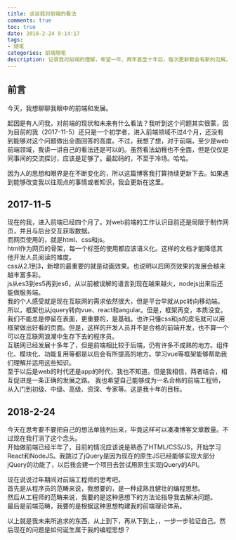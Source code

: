 ```yaml
---
title: 谈谈我对前端的看法
comments: true
toc: true
date: 2018-2-24 9:14:17
tags: 
- 随笔
categories: 前端随笔
description: 记录我对前端的理解，希望一年、两年甚至十年后，每次更新都会有新的见解。
---
```

## 前言
今天，我想聊聊我眼中的前端和发展。  

起因是有人问我，对前端的现状和未来有什么看法？我听到这个问题其实很蒙，因为目前的我（2017-11-5）还只是一个初学者，进入前端领域不过4个月，还没有到能够对这个问题做出全面回答的高度。不过，我想了想，对于前端，至少是web前端领域，我讲一讲自己的看法还是可以的。虽然看法幼稚也不全面，但是仅仅是同事间的交流探讨，应该是足够了。最起码的，不至于冷场。哈哈。   

因为人的思想和眼界是在不断变化的，所以这篇博客我打算持续更新下去。如果遇到能够改变我以往观点的事情或者知识，我会更新在这里。
## 2017-11-5
现在的我，进入前端已经四个月了。对web前端的工作认识目前还是局限于制作网页，并且与后台交互获取数据。  
而网页使用的，就是html、css和js。  
html作为网页的骨架，每一个标签的使用都应该语义化。这样的文档才能降低其他开发人员阅读的难度。  
css从2.1到3，新增的最重要的就是动画效果。也说明以后网页效果的发展会越来越丰富多彩。  
js从es3到es5再到es6，从以前被误解的语言到现在越来越火，nodejs出来后还能做服务端。  
我的个人感受就是现在互联网的需求依然很大，但是平台早就从pc转向移动端。所以，框架也从jquery转向vue、react和angular。但是，框架再变，本质没变。我们不能总是停留在表面，更重要的，是基础。也许只懂css和js的皮毛就可以用框架做出好看的页面。但是，这样的开发人员并不是合格的前端开发，也不算一个可以在互联网浪潮中生存下去的程序员。  
互联网已经发展十多年了，但是前端相比较于后端，仍有许多不成熟的地方。组件化、模块化、功能复用等都是以后会有所提高的地方。学习vue等框架能够帮助我们理解并运用这些知识。  
至于以后是web的时代还是app的时代，我也不知道。但是我相信，两者结合，相互促进是一条正确的发展之路。
我也希望自己能够成为一名合格的前端工程师，从入门到初级、中级、高级、资深、专家等。这是我十年的目标。  
## 2018-2-24
今天在思考要不要把自己的想法单独列出来，毕竟这样可以凑凑博客文章数量。不过现在我打消了这个念头。  
开始做前端已经半年了，目前的情况应该说是熟悉了HTML/CSS/JS，开始学习React和NodeJS。我跳过了jQuery是因为现在的原生JS已经能够实现大部分jQuery的功能了，以后我会建一个项目去尝试用原生实现jQuery的API。

现在说说过年期间对前端工程师的思考吧。  
首先是从程序员的范畴来说，我想要的，是一种成熟且健壮的编程思想。  
然后从工程师的范畴来说，我要的是这种思想下的方法论指导我去解决问题。  
最后是前端范畴，我要的是根据这种思想构建我的前端理论体系。  

以上就是我未来所追求的东西，从上到下，再从下到上，，一步一步验证自己。然后现在的问题是如何诞生属于我的编程思想？  